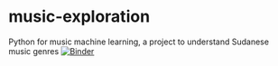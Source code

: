 # music-exploration
Python for music machine learning, a project to understand Sudanese music genres
[![Binder](https://mybinder.org/badge_logo.svg)](https://mybinder.org/v2/gh/Elmahi92/bakery_trans.git/HEAD)